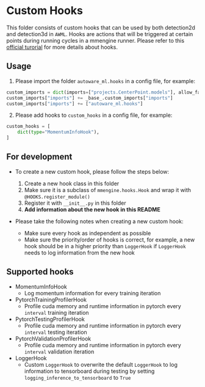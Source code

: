 # Custom Hooks

This folder consists of custom hooks that can be used by both detection2d and detection3d in `AWML`. Hooks are actions that will be triggered at certain points during running cycles in a mmengine runner. Please refer to this [official turorial](https://mmengine.readthedocs.io/en/latest/tutorials/hook.html) for more details about hooks.

## Usage

1. Please import the folder `autoware_ml.hooks` in a config file, for example:
```python
custom_imports = dict(imports=["projects.CenterPoint.models"], allow_failed_imports=False)
custom_imports["imports"] += _base_.custom_imports["imports"]
custom_imports["imports"] += ["autoware_ml.hooks"]
```

2. Please add hooks to `custom_hooks` in a config file, for example:
```python
custom_hooks = [
    dict(type="MomentumInfoHook"),
]
```

## For development
- To create a new custom hook, please follow the steps below:
  1. Create a new hook class in this folder
  2. Make sure it is a subclass of `mmengine.hooks.Hook` and wrap it with `@HOOKS.register_module()`
  3. Register it with `__init__.py` in this folder
  4. **Add information about the new hook in this README**

- Please take the following notes when creating a new custom hook:
  - Make sure every hook as independent as possible
  - Make sure the priority/order of hooks is correct, for example, a new hook should be in a higher priority than `LoggerHook` if `LoggerHook` needs to log information from the new hook

## Supported hooks
- MomentumInfoHook
    - Log momentum information for every training iteration
- PytorchTrainingProfilerHook
    - Profile cuda memory and runtime information in pytorch every `interval` training iteration
- PytorchTestingProfilerHook
    - Profile cuda memory and runtime information in pytorch every `interval` testing iteration
- PytorchValidationProfilerHook
    - Profile cuda memory and runtime information in pytorch every `interval` validation iteration
- LoggerHook
    - Custom `LoggerHook` to overwrite the default `LoggerHook` to log information to tensorboard during testing by setting `logging_inference_to_tensorboard` to `True`
